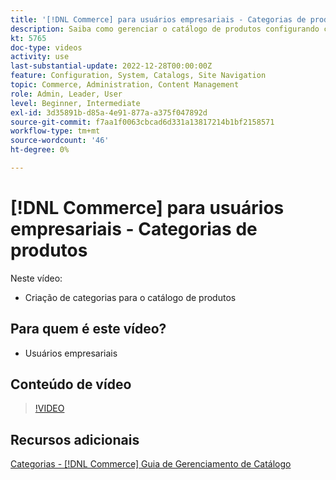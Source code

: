 ```yaml
---
title: '[!DNL Commerce] para usuários empresariais - Categorias de produtos'
description: Saiba como gerenciar o catálogo de produtos configurando categorias.
kt: 5765
doc-type: videos
activity: use
last-substantial-update: 2022-12-28T00:00:00Z
feature: Configuration, System, Catalogs, Site Navigation
topic: Commerce, Administration, Content Management
role: Admin, Leader, User
level: Beginner, Intermediate
exl-id: 3d35891b-d85a-4e91-877a-a375f047892d
source-git-commit: f7aa1f0063cbcad6d331a13817214b1bf2158571
workflow-type: tm+mt
source-wordcount: '46'
ht-degree: 0%

---
```


# [!DNL Commerce] para usuários empresariais - Categorias de produtos

Neste vídeo:

- Criação de categorias para o catálogo de produtos

## Para quem é este vídeo?

- Usuários empresariais

## Conteúdo de vídeo

>[!VIDEO](https://video.tv.adobe.com/v/330028?quality=12&learn=on&captions=por_br)

## Recursos adicionais

[Categorias - [!DNL Commerce] Guia de Gerenciamento de Catálogo](https://experienceleague.adobe.com/docs/commerce-admin/catalog/categories/categories.html?lang=pt-BR)
